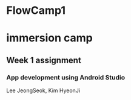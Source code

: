 # FlowCamp1
# immersion camp
## Week 1 assignment
### App development using Android Studio

Lee JeongSeok, Kim HyeonJi

